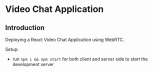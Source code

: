 # Video Chat Application
## Introduction
Deploying a React Video Chat Application using WebRTC.

Setup:
- run ```npm i && npm start``` for both client and server side to start the development server
